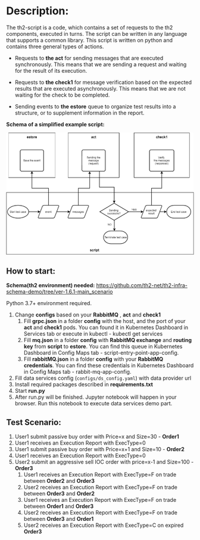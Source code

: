 # Description:
The th2-script is a code, which contains a set of requests to the th2 components, executed in turns. The script can be written in any language that supports a common library. This script is written on python and contains three general types of actions.

* Requests to **the act** for sending messages that are executed synchronously. This means that we are sending a request and waiting for the result of its execution.

* Requests to **the check1** for message verification based on the expected results that are executed asynchronously. This means that we are not waiting for the check to be completed.

* Sending events to **the estore** queue to organize test results into a structure, or to supplement information in the report.

**Schema of a simplified example script:**

<img src="https://github.com/th2-net/th2-documentation/blob/master/images/demo-ver154-main/script-base-flow.png" data-canonical-src="https://github.com/th2-net/th2-documentation/blob/master/images/demo-ver154-main/script-base-flow.png"  />

## How to start:
**Schema(th2 environment) needed:** https://github.com/th2-net/th2-infra-schema-demo/tree/ver-1.6.1-main_scenario

Python 3.7+ environment required.
1. Change **configs** based on your **RabbitMQ** , **act** and **check1**
    1. Fill **grpc.json** in a folder **config** with the host, and the port of your **act** and **check1** pods. You can found it in Kubernetes Dashboard in Services tab or execute in kubectl - kubectl get services
    1. Fill **mq.json** in a folder **config** with **RabbitMQ exchange** and **routing key** from **script** to **estore**. You can find this queue in Kubernetes Dashboard in Config Maps tab - script-entry-point-app-config. 
    1. Fill **rabbitMQ.json** in a folder **config** with your **RabbitMQ credentials**. You can find these credentials in Kubernetes Dashboard in Config Maps tab - rabbit-mq-app-config.
2. Fill data services config (`configs/ds_config.yaml`) with data provider url
3. Install required packages described in **requirements.txt**
4. Start **run.py**
5. After run.py will be finished. Jupyter notebook will happen in your browser. Run this notebook to execute data services demo part.

## Test Scenario:

1. User1 submit passive buy order with Price=x and Size=30 - **Order1**
1. User1 receives an Execution Report with ExecType=0
1. User1 submit passive buy order with Price=x+1 and Size=10 - **Order2**
1. User1 receives an Execution Report with ExecType=0
1. User2 submit an aggressive sell IOC order with price=x-1 and Size=100 - **Order3**
    1. User1 receives an Execution Report with ExecType=F on trade between **Order2** and **Order3**
    1. User2 receives an Execution Report with ExecType=F on trade between **Order3** and **Order2**
    1. User1 receives an Execution Report with ExecType=F on trade between **Order1** and **Order3**
    1. User2 receives an Execution Report with ExecType=F on trade between **Order3** and **Order1**
    1. User2 receives an Execution Report with ExecType=C on expired **Order3**



